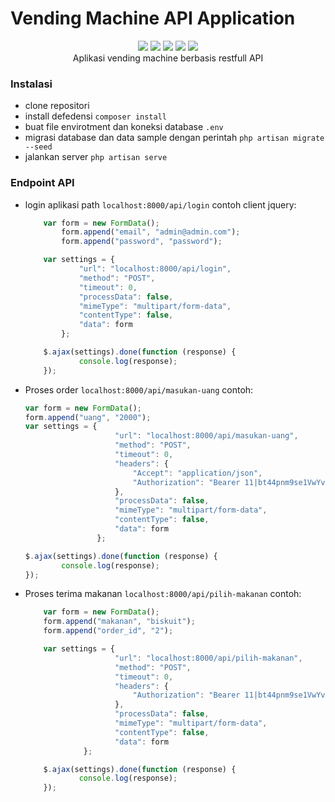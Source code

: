 
# Vending Machine API Application

<p align="center">
  <img src="http://img.shields.io/static/v1?label=License&message=MIT&color=green&style=for-the-badge"/>
  <img src="http://img.shields.io/static/v1?label=PHP&message=7.4&color=red&style=for-the-badge&logo=php"/>
  <img src="http://img.shields.io/static/v1?label=Laravel&message=8.75&color=red&style=for-the-badge&logo=laravel"/>
  <img src="http://img.shields.io/static/v1?label=TESTES&message=%3E20&color=GREEN&style=for-the-badge"/>
  <img src="http://img.shields.io/static/v1?label=STATUS&message=EM%20DESENVOLVIMENTO&color=RED&style=for-the-badge"/>
  <br>Aplikasi vending machine berbasis restfull API
</p>



### Instalasi 
- clone repositori
- install defedensi ``composer install``
- buat file envirotment dan koneksi database ```.env```
- migrasi database dan data sample dengan perintah ```php artisan migrate --seed```
- jalankan server ```php artisan serve```

### Endpoint API
- login aplikasi path ```localhost:8000/api/login``` contoh client jquery:
    ```javascript 
        var form = new FormData();
            form.append("email", "admin@admin.com");
            form.append("password", "password");

        var settings = {
                "url": "localhost:8000/api/login",
                "method": "POST",
                "timeout": 0,
                "processData": false,
                "mimeType": "multipart/form-data",
                "contentType": false,
                "data": form
            };

        $.ajax(settings).done(function (response) {
                console.log(response);
        });
    ```
- Proses order ```localhost:8000/api/masukan-uang``` contoh:
    ```javascript
    var form = new FormData();
    form.append("uang", "2000");
    var settings = {
                        "url": "localhost:8000/api/masukan-uang",
                        "method": "POST",
                        "timeout": 0,
                        "headers": {
                            "Accept": "application/json",
                            "Authorization": "Bearer 11|bt44pnm9se1VwYvKQpD6D7q4DHO88wjjE5qEuUqk"
                        },
                        "processData": false,
                        "mimeType": "multipart/form-data",
                        "contentType": false,
                        "data": form
                    };

    $.ajax(settings).done(function (response) {
            console.log(response);
    });
    ```
- Proses terima makanan ```localhost:8000/api/pilih-makanan``` contoh:
    ```javascript
        var form = new FormData();
        form.append("makanan", "biskuit");
        form.append("order_id", "2");

        var settings = {
                        "url": "localhost:8000/api/pilih-makanan",
                        "method": "POST",
                        "timeout": 0,
                        "headers": {
                            "Authorization": "Bearer 11|bt44pnm9se1VwYvKQpD6D7q4DHO88wjjE5qEuUqk"
                        },
                        "processData": false,
                        "mimeType": "multipart/form-data",
                        "contentType": false,
                        "data": form
                 };

        $.ajax(settings).done(function (response) {
                console.log(response);
        });
    ```

